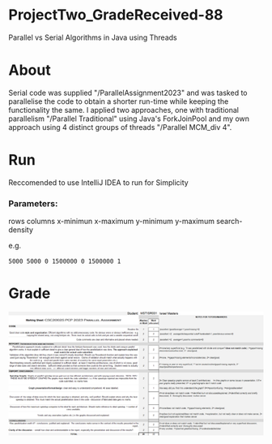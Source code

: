# ProjectTwo_GradeReceived-88
Parallel vs Serial Algorithms in Java using Threads

# About

Serial code was supplied "/ParallelAssignment2023" and was tasked to parallelise the code to obtain a shorter run-time while keeping the functionality the same.
I applied two approaches, one with traditional parallelism "/Parallel Traditional" using Java's ForkJoinPool and my own approach using 4 distinct groups of threads "/Parallel MCM_div 4".

# Run

Reccomended to use IntelliJ IDEA to run for Simplicity 

### Parameters:
rows  columns  x-minimun  x-maximum  y-minimum  y-maximum  search-density

e.g.
```
5000 5000 0 1500000 0 1500000 1
```

# Grade

![alt text](https://github.com/IJM217/ProjectTwo_GradeReceived-88/blob/main/grades.png?raw=true)

